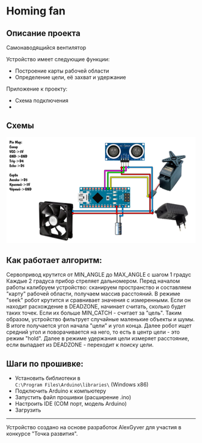 # Homing fan
## Описание проекта
Самонаводящийся вентилятор

Устройство имеет следующие функции:
- Построение карты рабочей области
- Определение цели, её захват и удержание

Приложение к проекту:
- Схема подключения
- 
## Схемы
![SCHEME](https://github.com/pankkovv/homing-fan/blob/e52d3144d1203709fe779f24c4e8d312ca787595/shemes/scheme1.jpg)

## Как работает алгоритм:
Сервопривод крутится от MIN_ANGLE до MAX_ANGLE с шагом 1 градус
Каждые 2 градуса прибор стреляет дальномером.
Перед началом работы калибруем устройство: сканируем пространство и составляем "карту" рабочей области, получаем массив расстояний.
В режиме "seek" робот крутится и сравнивает значения с измеренными.
Если он находит расхождение в DEADZONE, начинает считать, сколько
будет таких точек. Если их больше MIN_CATCH - считает за "цель".
Таким образом, устройство фильтрует случайные маленькие объекты и шумы.
В итоге получается угол начала "цели" и угол конца. 
Далее робот ищет средний угол и поворачивается на него, то есть в центр цели - это режим "hold".
Далее в режиме удержания цели измеряет расстояние, если выпадает из
DEADZONE - переходит к поиску цели.

## Шаги по прошивке:
* Установить библиотеки в  
`C:\Program Files\Arduino\libraries\` (Windows x86)
* Подключить Arduino к компьютеру
* Запустить файл прошивки (расширение .ino)
* Настроить IDE (COM порт, модель Arduino)
* Загрузить

----
Устройство создано на основе разработок AlexGyver для участия в конкурсе "Точка развития".
